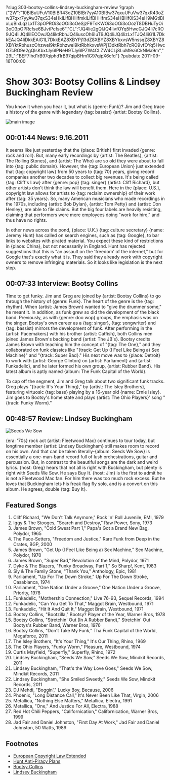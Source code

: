 ?slug 303-bootsy-collins-lindsey-buckingham-review
?graph {"2W":"10BIBuUFuV10BIBR43oZ10BIBr7yyA10BIBw37qxuUFuVw37qxR43oZw37qxr7yyAw37qxS34eHkILIfBHHfmkILIfBHHfmS34eHBHf0lS34eH9MGtlBIxLqBIxLqzLx1T3pOPROi3oOOi3oOeSjzF9TsKWOi3oOOi3oOozT8DBHuTyOi3oO3pOPRcfse6BJvtPcfse6","CL":"JQ4lie2gQlJQ4livfOYq5HwcGJQ4li7cRO9JQ4liJQ4lilECOwJQ4liktRbhJQ4liuscOh6IuT9JQ4liJQ4lizLx1TJQ4liiG1L7DkkEAJQ4liDkkEAiG1L7DkkEAZ8XBYPj13dZ8XBYZ8XBYkxvsW5nssqZ8XBYZ8XBYktRbhuscOhzweI9ktRbhzweI9ktRbhkxvsWPj13dktRbh7cRO9vfOYq5HwcG7cRO9e2gQlsKbxtJy6lPNeH9TJy6lPZW4CLZW4CLj8LuM9s6CkNMa9m","29L":"BEF7Ihd1rB97qiphd1rB97qipBHm1G97qipX6cfd"}
?pubdate 2011-09-16T00:00

# Show 303: Bootsy Collins & Lindsey Buckingham Review
You know it when you hear it, but what is {genre: Funk}? Jim and Greg trace a history of the genre with legendary {tag: bassist} {artist: Bootsy Collins}.

![main image](//static.soundopinions.org/images/2011/bootsy.jpg)

## 00:01:44 News: 9.16.2011
It seems like just yesterday that the {place: British} first invaded {genre: rock and roll}. But, many early recordings by {artist: The Beatles}, {artist: The Rolling Stones}, and {artist: The Who} are so old they were about to fall into {tag: public domain}. However, the {tag: European Union} just extended that {tag: copyright law} from 50 years to {tag: 70} years, giving record companies another two decades to collect big revenues. It's being called {tag: Cliff's Law} after {genre: pop} {tag: singer} {artist: Cliff Richard}, but other artists don't think the law will benefit them. Here in the {place: U.S.}, copyright law allows for artists to {tag: reclaim ownership} of their work after {tag: 35 years}. So, many American musicians who made recordings in the 1970s, including {artist: Bob Dylan}, {artist: Tom Petty} and {artist: Don Henley}, are able to file claims. But the big four labels are heavily resisting, claiming that performers were mere employees doing "work for hire," and thus have no rights.

In other news across the pond, {place: U.K.} {tag: culture secretary} {name: Jeremy Hunt} has called on search engines, such as {tag: Google}, to bar links to websites with pirated material. You expect these kind of restrictions in {place: China}, but not necessarily in England. Hunt has rejected suggestions that this is "an assault on the 'freedom' of the internet," but for Google that's exactly what it is. They said they already work with copyright owners to remove infringing materials. So it looks like legislation is the next step. 

## 00:07:33 Interview: Bootsy Collins
Time to get funky. Jim and Greg are joined by {artist: Bootsy Collins} to go through the history of {genre: Funk}. The heart of the genre is the {tag: rhythm}. When {artist: James Brown} wanted to "give the drummer some," he meant it. In addition, as funk grew so did the development of the black band. Previously, as with {genre: doo wop} groups, the emphasis was on the singer. Bootsy's own career as a {tag: singer}, {tag: songwriter} and {tag: bassist} mirrors the development of funk. After performing in the {artist: Pacemakers} with his brother {artist: Catfish}, both Collins men joined James Brown's backing band {artist: The JB's}. Bootsy credits James Brown with teaching him the concept of "{tag: The One}," and they collaborated on funk classics like "{track: Get Up (I Feel Like Being a) Sex Machine}" and "{track: Super Bad}." His next move was to {place: Detroit} to work with {artist: George Clinton} on {artist: Parliament} and {artist: Funkadelic}, and he later formed his own group, {artist: Rubber Band}. His latest album is aptly named {album: The Funk Capital of the World}.

To cap off the segment, Jim and Greg talk about two significant funk tracks. Greg plays "{track: It's Your Thing}," by {artist: The Isley Brothers}, featuring virtuosic {tag: bass} playing by a 16-year old {name: Ernie Isley}. Jim goes to Bootsy's home state and plays {artist: The Ohio Players}' song "{track: Funky Worm}." 

## 00:48:57 Review: Lindsey Buckingham
![Seeds We Sow](//static.soundopinions.org/assets/303/29L0.jpg "201419/704648301")

{era: '70s} rock act {artist: Fleetwood Mac} continues to tour today, but longtime member {artist: Lindsey Buckingham} still makes room to record on his own. And that can be taken literally-{album: Seeds We Sow} is essentially a one-man-band record full of lush orchestrations, guitar and percussion. But, in contrast to the beautiful songs are the dark and weird lyrics. {host: Greg} hears that not all is right with Buckingham, but plenty is right with Seeds We Sow. He says Buy It. {host: Jim} is the first to admit he is not a Fleetwood Mac fan. For him there was too much rock excess. But he loves that Buckingham lets his freak flag fly solo, and is a convert on this album. He agrees, double {tag: Buy It}.

## Featured Songs
1. Cliff Richard, "We Don't Talk Anymore," Rock 'n' Roll Juvenile, EMI, 1979
2. Iggy & The Stooges, "Search and Destroy," Raw Power, Sony, 1973
3. James Brown, "Cold Sweat Part 1," Papa's Got a Brand New Bag, Polydor, 1965
4. The Pace-Setters, "Freedom and Justice," Rare Funk from Deep in the Crates, BGP, 2000
5. James Brown, "Get Up (I Feel Like Being a) Sex Machine," Sex Machine, Polydor, 1970
6. James Brown, "Super Bad," Revolution of the Mind, Polydor, 1971
7. Dyke & The Blazers, "Funky Broadway, Part 1," So Sharp!, Kent, 1983
8. Sly & The Family Stone, "Thank You," Anthology, Epic, 1981
9. Parliament, "Up For The Down Stroke," Up For The Down Stroke, Casablanca, 1974
10. Parliament, "One Nation Under a Groove," One Nation Under a Groove, Priority, 1978
11. Funkadelic, "Mothership Connection," Live 76-93, Sequel Records, 1994
12. Funkadelic, "Can You Get To That," Maggot Brain, Westbound, 1971
13. Funkadelic, "Hit It And Quit It," Maggot Brain, Westbound, 1971
14. Bootsy Collins, "Bootzilla," Bootsy? Player of the Year, Warner Bros, 1978
15. Bootsy Collins, "Stretchin' Out (In A Rubber Band)," Stretchin' Out Bootys's Rubber Band, Warner Bros, 1976
16. Bootsy Collins, "Don't Take My Funk," Tha Funk Capital of the World, Megaforce, 2011
17. The Isley Brothers, "It's Your Thing," It's Our Thing, Rhino, 1969
18. The Ohio Players, "Funky Worm," Pleasure, Westbound, 1974
19. Curtis Mayfield, "Superfly," Superfly, Rhino, 1972
20. Lindsey Buckingham, "Seeds We Sow," Seeds We Sow, Mindkit Records, 2011
21. Lindsey Buckingham, "That's the Way Love Goes," Seeds We Sow, Mindkit Records, 2011
22. Lindsey Buckingham, "She Smiled Sweetly," Seeds We Sow, Mindkit Records, 2011
23. DJ Mehdi, "Boggin'," Lucky Boy, Because, 2006
24. Phoenix, "Long Distance Call," It's Never Been Like That, Virgin, 2006
25. Metallica, "Nothing Else Matters," Metallica, Electra, 1991
26. Metallica, "One," And Justice For All, Electra, 1988
27. Red Hot Chili Peppers, "Californication," Californication, Warner Bros, 1999
28. Jad Fair and Daniel Johnston, "First Day At Work," Jad Fair and Daniel Johnston, 50 Watts, 1989

## Footnotes
- [European Copyright Law Extended](http://www.bbc.com/news/entertainment-arts-14882146)
- [Hunt Anti-Piracy Plans](http://www.independent.co.uk/life-style/gadgets-and-tech/news/jeremy-hunt-calls-on-search-engines-to-back-antipiracy-plans-2355053.html)
- [Bootsy Collins](http://bootsycollins.com/)
- [Lindsey Buckingham](http://lindseybuckingham.com/)
